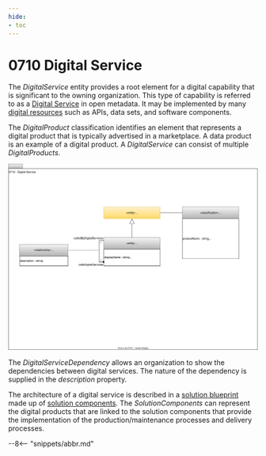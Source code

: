 ```yaml
---
hide:
- toc
---
```


<!-- SPDX-License-Identifier: CC-BY-4.0 -->
<!-- Copyright Contributors to the ODPi Egeria project 2020. -->


# 0710 Digital Service

The *DigitalService* entity provides a root element for a digital capability that is significant to the owning organization.  This type of capability is referred to as a [Digital Service](/practices/digital-services/overview) in open metadata.  It may be implemented by many [digital resources](/concepts/resource) such as APIs, data sets, and software components.

The *DigitalProduct* classification identifies an element that represents a digital product that is typically advertised in a marketplace. A data product is an example of a digital product.  A *DigitalService* can consist of multiple *DigitalProducts*.

![UML](0710-Digital-Service.svg)

The *DigitalServiceDependency* allows an organization to show the dependencies between digital services.  The nature of the dependency is supplied in the *description* property.

The architecture of a digital service is described in a [solution blueprint](/types/7/0740-Solution-Blueprints) made up of [solution components](/types/7/0730-Solution-Components).  The *SolutionComponents* can represent the digital products that are linked to the solution components that provide the implementation of the production/maintenance processes and delivery processes.

--8<-- "snippets/abbr.md"